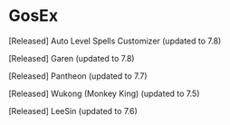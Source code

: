 # GosEx

[Released] Auto Level Spells Customizer (updated to 7.8)

[Released] Garen (updated to 7.8)

[Released] Pantheon (updated to 7.7)

[Released] Wukong (Monkey King) (updated to 7.5)

[Released] LeeSin (updated to 7.6)

